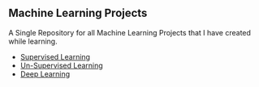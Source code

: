 ## Machine Learning Projects
A Single Repository for all Machine Learning Projects that I have created while learning.
- <a href='https://github.com/shaikh-7abish/MachineLearningProjects/tree/main/Supervised%20Learning'>Supervised Learning</a>
- <a href='https://github.com/shaikh-7abish/MachineLearningProjects/tree/main/Unsupervised%20Learning'>Un-Supervised Learning</a>
- <a href='https://github.com/shaikh-7abish/MachineLearningProjects/tree/main/Deep%20Learning'>Deep Learning</a>
